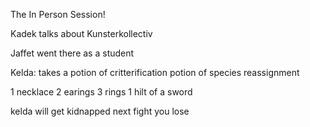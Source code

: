 The In Person Session!

Kadek talks about Kunsterkollectiv

Jaffet went there as a student

Kelda: takes a potion of critterification
potion of species reassignment

1 necklace
2 earings
3 rings
1 hilt of a sword

kelda will get kidnapped next fight you lose